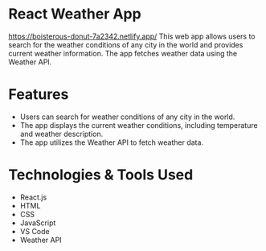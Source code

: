 # React Weather App
https://boisterous-donut-7a2342.netlify.app/
This web app allows users to search for the weather conditions of any city in the world and provides current weather information. The app fetches weather data using the Weather API.

# Features
- Users can search for weather conditions of any city in the world.
- The app displays the current weather conditions, including temperature and weather description.
- The app utilizes the Weather API to fetch weather data.

# Technologies & Tools Used
- React.js
- HTML
- CSS
- JavaScript
- VS Code
- Weather API
